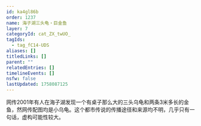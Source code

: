 ```yaml
---
id: ka4gl86b
order: 1237
name: 海子湖三头龟・巨金鱼
layer: 7
categoryId: cat_ZX_twUO_
tagIds:
  - tag_fC14-UDS
aliases: []
titledLinks: []
parent: ""
relatedEntries: []
timelineEvents: []
nsfw: false
lastUpdated: 1758087125
---
```


网传2001年有人在海子湖发现一个有桌子那么大的三头乌龟和两条3米多长的金鱼，然网传配图均是小乌龟。这个都市传说的传播途径和来源均不明，几乎只有一句话，虚构可能性较大。